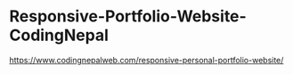 # Responsive-Portfolio-Website-CodingNepal
https://www.codingnepalweb.com/responsive-personal-portfolio-website/
